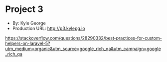 # Project 3
+ By: Kyle George
+ Production URL: <http://p3.kylepg.io>


https://stackoverflow.com/questions/28290332/best-practices-for-custom-helpers-on-laravel-5?utm_medium=organic&utm_source=google_rich_qa&utm_campaign=google_rich_qa